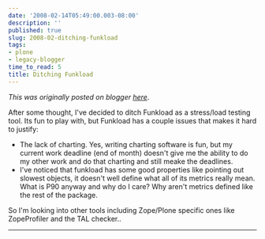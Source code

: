 ```yaml
---
date: '2008-02-14T05:49:00.003-08:00'
description: ''
published: true
slug: 2008-02-ditching-funkload
tags:
- plone
- legacy-blogger
time_to_read: 5
title: Ditching Funkload
---
```


*This was originally posted on blogger [here](https://pydanny.blogspot.com/2008/02/ditching-funkload.html)*.

After some thought, I've decided to ditch Funkload as a stress/load testing tool. Its fun to play with, but Funkload has a couple issues that makes it hard to justify:<br /><ul><li>The lack of charting.   Yes, writing charting software is fun, but my current work deadline (end of month) doesn't give me the ability to do my other work and do that charting and still meake the deadlines.</li><li>I've noticed that funkload has some good properties like pointing out slowest objects, it doesn't well define what all of its metrics really mean.  What is P90 anyway and why do I care?  Why aren't metrics defined like the rest of the package.</li></ul>So I'm looking into other tools including Zope/Plone specific ones like ZopeProfiler and the TAL checker..

---

